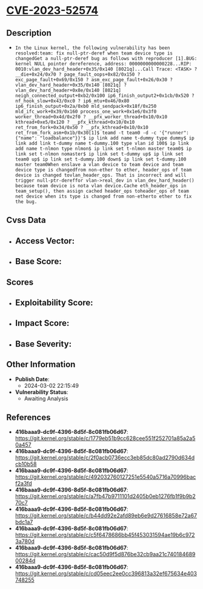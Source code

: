 
# [CVE-2023-52574](https://cve.mitre.org/cgi-bin/cvename.cgi?name=CVE-2023-52574)

## Description

- `In the Linux kernel, the following vulnerability has been resolved:team: fix null-ptr-deref when team device type is changedGet a null-ptr-deref bug as follows with reproducer [1].BUG: kernel NULL pointer dereference, address: 0000000000000228...RIP: 0010:vlan_dev_hard_header+0x35/0x140 [8021q]...Call Trace: <TASK> ? __die+0x24/0x70 ? page_fault_oops+0x82/0x150 ? exc_page_fault+0x69/0x150 ? asm_exc_page_fault+0x26/0x30 ? vlan_dev_hard_header+0x35/0x140 [8021q] ? vlan_dev_hard_header+0x8e/0x140 [8021q] neigh_connected_output+0xb2/0x100 ip6_finish_output2+0x1cb/0x520 ? nf_hook_slow+0x43/0xc0 ? ip6_mtu+0x46/0x80 ip6_finish_output+0x2a/0xb0 mld_sendpack+0x18f/0x250 mld_ifc_work+0x39/0x160 process_one_work+0x1e6/0x3f0 worker_thread+0x4d/0x2f0 ? __pfx_worker_thread+0x10/0x10 kthread+0xe5/0x120 ? __pfx_kthread+0x10/0x10 ret_from_fork+0x34/0x50 ? __pfx_kthread+0x10/0x10 ret_from_fork_asm+0x1b/0x30[1]$ teamd -t team0 -d -c '{"runner": {"name": "loadbalance"}}'$ ip link add name t-dummy type dummy$ ip link add link t-dummy name t-dummy.100 type vlan id 100$ ip link add name t-nlmon type nlmon$ ip link set t-nlmon master team0$ ip link set t-nlmon nomaster$ ip link set t-dummy up$ ip link set team0 up$ ip link set t-dummy.100 down$ ip link set t-dummy.100 master team0When enslave a vlan device to team device and team device type is changedfrom non-ether to ether, header_ops of team device is changed tovlan_header_ops. That is incorrect and will trigger null-ptr-dereffor vlan->real_dev in vlan_dev_hard_header() because team device is nota vlan device.Cache eth_header_ops in team_setup(), then assign cached header_ops toheader_ops of team net device when its type is changed from non-etherto ether to fix the bug.`

## Cvss Data

- **Access Vector**:
  - 
- **Base Score**:
  - 

## Scores

- **Exploitability Score**:
  - 
- **Impact Score**:
  - 
- **Base Severity**:
  - 

## Other Information

- **Publish Date**:
  - 2024-03-02 22:15:49
- **Vulnerability Status**:
  - Awaiting Analysis

## References

- **416baaa9-dc9f-4396-8d5f-8c081fb06d67**: https://git.kernel.org/stable/c/1779eb51b9cc628cee551f252701a85a2a50a457
- **416baaa9-dc9f-4396-8d5f-8c081fb06d67**: https://git.kernel.org/stable/c/2f0acb0736ecc3eb85dc80ad2790d634dcb10b58
- **416baaa9-dc9f-4396-8d5f-8c081fb06d67**: https://git.kernel.org/stable/c/492032760127251e5540a5716a70996bacf2a3fd
- **416baaa9-dc9f-4396-8d5f-8c081fb06d67**: https://git.kernel.org/stable/c/a7fb47b9711101d2405b0eb1276fb1f9b9b270c7
- **416baaa9-dc9f-4396-8d5f-8c081fb06d67**: https://git.kernel.org/stable/c/b44dd92e2afd89eb6e9d27616858e72a67bdc1a7
- **416baaa9-dc9f-4396-8d5f-8c081fb06d67**: https://git.kernel.org/stable/c/c5f6478686bb45f453031594ae19b6c9723a780d
- **416baaa9-dc9f-4396-8d5f-8c081fb06d67**: https://git.kernel.org/stable/c/cac50d9f5d876be32cb9aa21c74018468900284d
- **416baaa9-dc9f-4396-8d5f-8c081fb06d67**: https://git.kernel.org/stable/c/cd05eec2ee0cc396813a32ef675634e403748255
